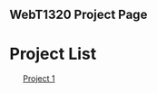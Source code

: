 ## WebT1320 Project Page

<h1>Project List</h1>

<ul>
    <a href="Project 1/index.html" target="_blank">Project 1</a>
<ul>